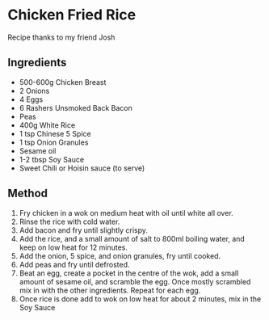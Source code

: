 # Chicken Fried Rice

Recipe thanks to my friend Josh

## Ingredients

- 500-600g Chicken Breast
- 2 Onions
- 4 Eggs
- 6 Rashers Unsmoked Back Bacon
- Peas
- 400g White Rice 
- 1 tsp Chinese 5 Spice
- 1 tsp Onion Granules
- Sesame oil
- 1-2 tbsp Soy Sauce
- Sweet Chili or Hoisin sauce (to serve)

## Method

1. Fry chicken in a wok on medium heat with oil until white all over.
2. Rinse the rice with cold water.
3. Add bacon and fry until slightly crispy.
4. Add the rice, and a small amount of salt to 800ml boiling water, and keep on low heat for 12 minutes.
5. Add the onion, 5 spice, and onion granules, fry until cooked. 
6. Add peas and fry until defrosted.
7. Beat an egg, create a pocket in the centre of the wok, add a small amount of sesame oil, and scramble the egg. Once mostly
   scrambled mix in with the other ingredients. Repeat for each egg.
8. Once rice is done add to wok on low heat for about 2 minutes, mix in the Soy Sauce
